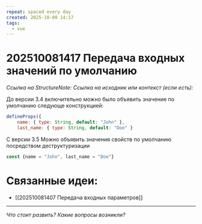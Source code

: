 ```yaml
---
repeat: spaced every day
created: 2025-10-08 14:17
tags:
  - vue
---
```

# 202510081417 Передача входных значений по умолчанию

*Ссылка на StructureNote:*
*Ссылка на исходник или контекст (если есть):*

До версии 3.4 включительно можно было объявить значение по умолчанию следующе конструкцией:

```js
defineProps({ 
	name: { type: String, default: "John" }, 
	last_name: { type: String, default: "Doe" }
```

С версии 3.5 Можно объявить значения свойств по умолчанию посредством деструктуризации

```js
const {name = "John", last_name = "Doe"}
```

# Связанные идеи:

* [[202510081407 Передача входных параметров]]

---

*Что стоит развить? Какие вопросы возникли?*
